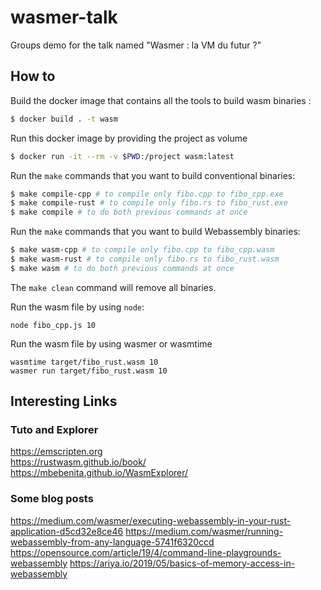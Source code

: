 # wasmer-talk
Groups demo for the talk named "Wasmer : la VM du futur ?"


## How to

Build the docker image that contains all the tools to build wasm binaries :
```bash
$ docker build . -t wasm
```

Run this docker image by providing the project as volume
```bash
$ docker run -it --rm -v $PWD:/project wasm:latest
```

Run the `make` commands that you want to build conventional binaries:
```bash
$ make compile-cpp # to compile only fibo.cpp to fibo_cpp.exe
$ make compile-rust # to compile only fibo.rs to fibo_rust.exe
$ make compile # to do both previous commands at once
```

Run the `make` commands that you want to build Webassembly binaries:
```bash
$ make wasm-cpp # to compile only fibo.cpp to fibo_cpp.wasm
$ make wasm-rust # to compile only fibo.rs to fibo_rust.wasm
$ make wasm # to do both previous commands at once
```

The `make clean` command will remove all binaries.

Run the wasm file by using `node`:
```
node fibo_cpp.js 10
```

Run the wasm file by using wasmer or wasmtime
```
wasmtime target/fibo_rust.wasm 10
wasmer run target/fibo_rust.wasm 10
```


## Interesting Links

### Tuto and Explorer
https://emscripten.org  
https://rustwasm.github.io/book/  
https://mbebenita.github.io/WasmExplorer/

### Some blog posts
https://medium.com/wasmer/executing-webassembly-in-your-rust-application-d5cd32e8ce46
https://medium.com/wasmer/running-webassembly-from-any-language-5741f6320ccd
https://opensource.com/article/19/4/command-line-playgrounds-webassembly
https://ariya.io/2019/05/basics-of-memory-access-in-webassembly  
